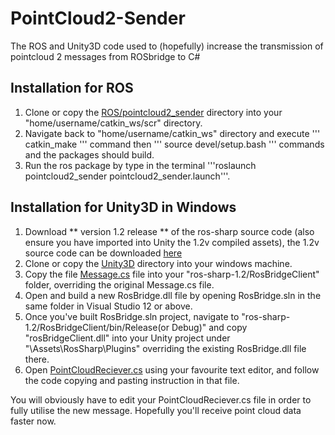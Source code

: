 # PointCloud2-Sender
The ROS and Unity3D code used to (hopefully) increase the transmission of pointcloud 2 messages from ROSbridge to C#

## Installation for ROS
1. Clone or copy the [ROS/pointcloud2_sender](ROS/pointcloud2_sender) directory into your "home/username/catkin_ws/scr" directory.
2. Navigate back to "home/username/catkin_ws" directory and execute ''' catkin_make ''' command then ''' source devel/setup.bash ''' commands and the packages should build.
3. Run the ros package by type in the terminal '''roslaunch pointcloud2_sender pointcloud2_sender.launch'''.

## Installation for Unity3D in Windows
1. Download ** version 1.2 release ** of the ros-sharp source code (also ensure you have imported into Unity the 1.2v compiled assets), the 1.2v source code can be downloaded [here](https://github.com/siemens/ros-sharp/tree/v1.2)
2. Clone or copy the [Unity3D](Unity3D) directory into your windows machine.
3. Copy the file [Message.cs](Unity3D/Message.cs) file into your "ros-sharp-1.2/RosBridgeClient" folder, overriding the original Message.cs file.
4. Open and build a new RosBridge.dll file by opening RosBridge.sln in the same folder in Visual Studio 12 or above. 
5. Once you've built RosBridge.sln project, navigate to "ros-sharp-1.2/RosBridgeClient/bin/Release(or Debug)" and copy "rosBridgeClient.dll" into your Unity project under "\Assets\RosSharp\Plugins" overriding the existing RosBridge.dll file there.
6. Open [PointCloudReciever.cs](Unity3D/PointCloudReciever.cs) using your favourite text editor, and follow the code copying and pasting instruction in that file.

You will obviously have to edit your PointCloudReciever.cs file in order to fully utilise the new message. Hopefully you'll receive point cloud data faster now. 

